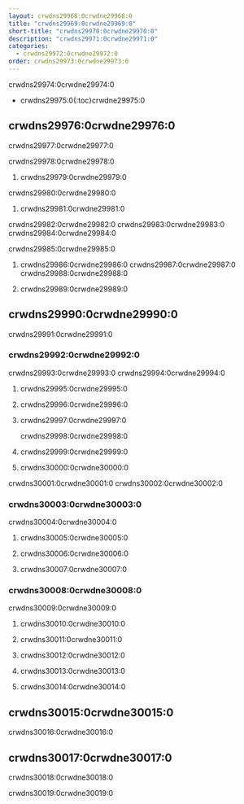 ```yaml
---
layout: crwdns29968:0crwdne29968:0
title: "crwdns29969:0crwdne29969:0"
short-title: "crwdns29970:0crwdne29970:0"
description: "crwdns29971:0crwdne29971:0"
categories:
  - crwdns29972:0crwdne29972:0
order: crwdns29973:0crwdne29973:0
---
```

crwdns29974:0crwdne29974:0

* crwdns29975:0{:toc}crwdne29975:0

## crwdns29976:0crwdne29976:0

crwdns29977:0crwdne29977:0

crwdns29978:0crwdne29978:0

1. crwdns29979:0crwdne29979:0

crwdns29980:0crwdne29980:0

1. crwdns29981:0crwdne29981:0

crwdns29982:0crwdne29982:0 crwdns29983:0crwdne29983:0 crwdns29984:0crwdne29984:0

crwdns29985:0crwdne29985:0

1. crwdns29986:0crwdne29986:0 crwdns29987:0crwdne29987:0 crwdns29988:0crwdne29988:0

2. crwdns29989:0crwdne29989:0

## crwdns29990:0crwdne29990:0

crwdns29991:0crwdne29991:0

### crwdns29992:0crwdne29992:0

crwdns29993:0crwdne29993:0 crwdns29994:0crwdne29994:0

1. crwdns29995:0crwdne29995:0

2. crwdns29996:0crwdne29996:0

3. crwdns29997:0crwdne29997:0

    crwdns29998:0crwdne29998:0
    

1. crwdns29999:0crwdne29999:0

2. crwdns30000:0crwdne30000:0

crwdns30001:0crwdne30001:0 crwdns30002:0crwdne30002:0

### crwdns30003:0crwdne30003:0

crwdns30004:0crwdne30004:0

1. crwdns30005:0crwdne30005:0

2. crwdns30006:0crwdne30006:0

3. crwdns30007:0crwdne30007:0

### crwdns30008:0crwdne30008:0

crwdns30009:0crwdne30009:0

1. crwdns30010:0crwdne30010:0

2. crwdns30011:0crwdne30011:0

3. crwdns30012:0crwdne30012:0

4. crwdns30013:0crwdne30013:0

5. crwdns30014:0crwdne30014:0

## crwdns30015:0crwdne30015:0

crwdns30016:0crwdne30016:0

## crwdns30017:0crwdne30017:0

crwdns30018:0crwdne30018:0

crwdns30019:0crwdne30019:0